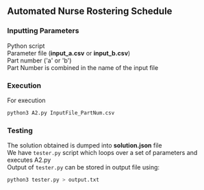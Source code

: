 ## Automated Nurse Rostering Schedule

### Inputting Parameters

Python script </br>
Parameter file (**input_a.csv** or **input_b.csv**) </br>
Part number ('a' or 'b')</br>
Part Number is combined in the name of the input file </br>


### Execution

For execution
```sh
python3 A2.py InputFile_PartNum.csv
```

### Testing 

The solution obtained is dumped into **solution.json** file </br>
We have `tester.py` script which loops over a set of parameters and executes A2.py </br>
Output of `tester.py` can be stored in output file using:
```sh
python3 tester.py > output.txt
```

